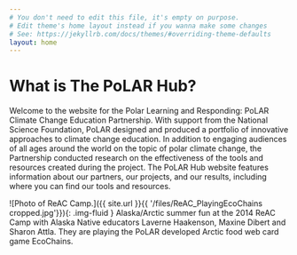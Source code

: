 ```yaml
---
# You don't need to edit this file, it's empty on purpose.
# Edit theme's home layout instead if you wanna make some changes
# See: https://jekyllrb.com/docs/themes/#overriding-theme-defaults
layout: home
---
```


# What is The PoLAR Hub?
Welcome to the website for the Polar Learning and Responding: PoLAR Climate Change Education Partnership. With support from the National Science Foundation, PoLAR designed and produced a portfolio of innovative approaches to climate change education. In addition to engaging audiences of all ages around the world on the topic of polar climate change, the Partnership conducted research on the effectiveness of the tools and resources created during the project. The PoLAR Hub website features information about our partners, our projects, and our results, including where you can find our tools and resources. 

![Photo of ReAC Camp.]({{ site.url }}{{ '/files/ReAC_PlayingEcoChains cropped.jpg'}}){: .img-fluid }
Alaska/Arctic summer fun at the 2014 ReAC Camp with Alaska Native educators Laverne Haakenson, Maxine Dibert and Sharon Attla. They are playing the PoLAR developed Arctic food web card game EcoChains.
